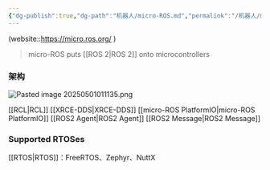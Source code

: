 ```yaml
---
{"dg-publish":true,"dg-path":"机器人/micro-ROS.md","permalink":"/机器人/micro-ROS/","dgPassFrontmatter":true,"noteIcon":"","created":"2025-01-09T17:26:12.361+08:00","updated":"2025-06-18T22:12:37.806+08:00"}
---
```



(website::https://micro.ros.org/ )
> micro-ROS puts [[ROS 2\|ROS 2]]  onto microcontrollers
### 架构
![Pasted image 20250501011135.png](/img/user/Functional%20files/Photo%20Resources/Pasted%20image%2020250501011135.png)

[[RCL\|RCL]]
[[XRCE-DDS\|XRCE-DDS]]
[[micro-ROS PlatformIO\|micro-ROS PlatformIO]]
[[ROS2 Agent\|ROS2 Agent]] 
[[ROS2 Message\|ROS2 Message]]

### Supported RTOSes 
[[RTOS\|RTOS]]：FreeRTOS、Zephyr、NuttX


